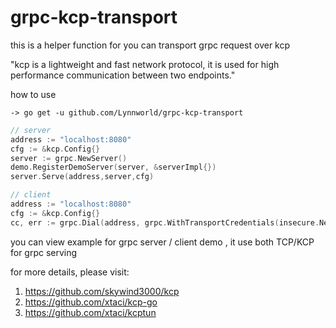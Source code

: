 # grpc-kcp-transport

this is a helper function for you can transport grpc request over kcp

"kcp is a lightweight and fast network protocol, it is used for high performance communication between two endpoints."



how to use
```
-> go get -u github.com/Lynnworld/grpc-kcp-transport
```

```go
// server 
address := "localhost:8080"
cfg := &kcp.Config{}
server := grpc.NewServer()
demo.RegisterDemoServer(server, &serverImpl{})
server.Serve(address,server,cfg)

// client
address := "localhost:8080"
cfg := &kcp.Config{}
cc, err := grpc.Dial(address, grpc.WithTransportCredentials(insecure.NewCredentials()), kcp.Dialer(cfg))

```
you can view example for grpc server / client demo , it use both TCP/KCP for grpc serving


for more details, please visit:

1. https://github.com/skywind3000/kcp
2. https://github.com/xtaci/kcp-go
3. https://github.com/xtaci/kcptun
